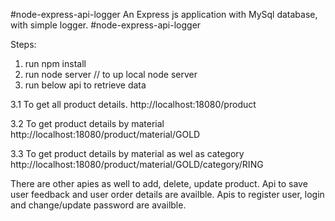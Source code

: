#node-express-api-logger
An Express js application with MySql database, with simple logger.
#node-express-api-logger

Steps: 
1. run npm install
2. run node server // to up local node server 
3. run below api to retrieve data

  3.1 To get all product details. http://localhost:18080/product

  3.2 To get product details by material http://localhost:18080/product/material/GOLD

  3.3 To get product details by material as wel as category http://localhost:18080/product/material/GOLD/category/RING

 
There are other apies as well to add, delete, update product.
Api to save user feedback and user order details are availble.
Apis to register user, login and change/update password are availble.
